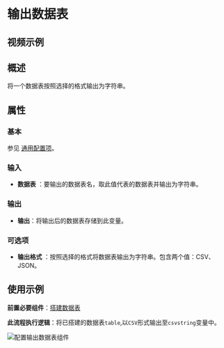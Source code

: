 # 输出数据表

## 视频示例

## 概述

将一个数据表按照选择的格式输出为字符串。

## 属性

### 基本

参见 [通用配置项](../Appendix/CommonConfigurationItems.md)。

### 输入

- **数据表** ：要输出的数据表名，取此值代表的数据表并输出为字符串。

### 输出

- **输出**：将输出后的数据表存储到此变量。

### 可选项

- **输出格式** ：按照选择的格式将数据表输出为字符串。包含两个值：CSV、JSON。

## 使用示例

**前置必要组件**：[搭建数据表](../DataTable/BuildDataTable.md)

**此流程执行逻辑**：将已搭建的数据表`table`,以`CSV`形式输出至`csvstring`变量中。

![配置输出数据表组件](https://docimages.blob.core.chinacloudapi.cn/images/Activities/OutputDataTable20201224.png)
